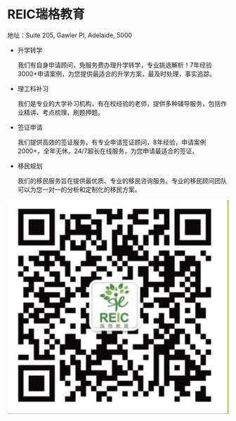 # REIC瑞格教育

地址：Suite 205, Gawler Pl, Adelaide, 5000
- 升学转学

  我们有自身申请顾问，免服务费办理升学转学，专业挑选解析！7年经验3000+申请案例，为您提供最适合的升学方案，最及时处理，事实追踪。
- 理工科补习

  我们是专业的大学补习机构，有在校经验的老师，提供多种辅导服务，包括作业精讲、考点梳理、刷题押题。
- 签证申请

  我们提供高效的签证服务，有专业申请签证顾问，8年经验，申请案例2000+，全年无休，24/7超长在线服务，为您申请最适合的签证。
- 移民规划

  我们的移民服务旨在提供最优质、专业的移民咨询服务。专业的移民顾问团队可以为您一对一的分析和定制化的移民方案。

![alt text](https://github.com/RuiGeJiaoYu/RuiGeJiaoYu/blob/main/iShot_2023-12-11_17.14.45.png?raw=true)

<!---
RuiGeJiaoYu/RuiGeJiaoYu is a ✨ special ✨ repository because its `README.md` (this file) appears on your GitHub profile.
You can click the Preview link to take a look at your changes.
--->
